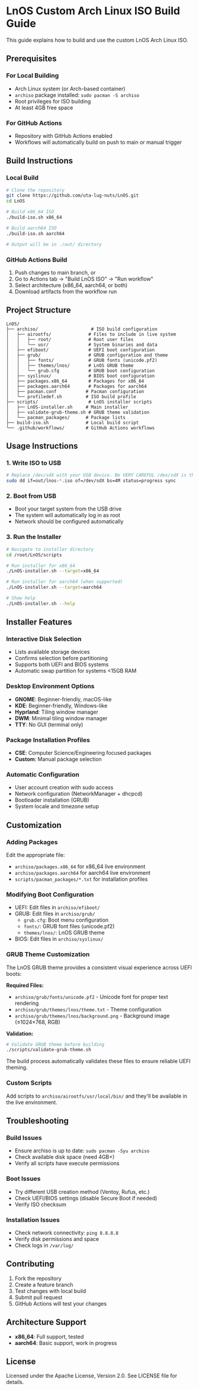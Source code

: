 # LnOS Custom Arch Linux ISO Build Guide

This guide explains how to build and use the custom LnOS Arch Linux ISO.

## Prerequisites

### For Local Building
- Arch Linux system (or Arch-based container)
- `archiso` package installed: `sudo pacman -S archiso`
- Root privileges for ISO building
- At least 4GB free space

### For GitHub Actions
- Repository with GitHub Actions enabled
- Workflows will automatically build on push to main or manual trigger

## Build Instructions

### Local Build
```bash
# Clone the repository
git clone https://github.com/uta-lug-nuts/LnOS.git
cd LnOS

# Build x86_64 ISO
./build-iso.sh x86_64

# Build aarch64 ISO  
./build-iso.sh aarch64

# Output will be in ./out/ directory
```

### GitHub Actions Build
1. Push changes to main branch, or
2. Go to Actions tab → "Build LnOS ISO" → "Run workflow"
3. Select architecture (x86_64, aarch64, or both)
4. Download artifacts from the workflow run

## Project Structure

```
LnOS/
├── archiso/                    # ISO build configuration
│   ├── airootfs/              # Files to include in live system
│   │   ├── root/              # Root user files
│   │   └── usr/               # System binaries and data
│   ├── efiboot/               # UEFI boot configuration
│   ├── grub/                  # GRUB configuration and theme
│   │   ├── fonts/             # GRUB fonts (unicode.pf2)
│   │   ├── themes/lnos/       # LnOS GRUB theme
│   │   └── grub.cfg           # GRUB boot configuration
│   ├── syslinux/              # BIOS boot configuration
│   ├── packages.x86_64        # Packages for x86_64
│   ├── packages.aarch64       # Packages for aarch64
│   ├── pacman.conf           # Pacman configuration
│   └── profiledef.sh         # ISO build profile
├── scripts/                   # LnOS installer scripts
│   ├── LnOS-installer.sh     # Main installer
│   ├── validate-grub-theme.sh # GRUB theme validation
│   └── pacman_packages/      # Package lists
├── build-iso.sh              # Local build script
└── .github/workflows/        # GitHub Actions workflows
```

## Usage Instructions

### 1. Write ISO to USB
```bash
# Replace /dev/sdX with your USB device. Be VERY CAREFUL /dex/sdX is the correct device.
sudo dd if=out/lnos-*.iso of=/dev/sdX bs=4M status=progress sync
```

### 2. Boot from USB
- Boot your target system from the USB drive
- The system will automatically log in as root
- Network should be configured automatically

### 3. Run the Installer
```bash
# Navigate to installer directory
cd /root/LnOS/scripts

# Run installer for x86_64
./LnOS-installer.sh --target=x86_64

# Run installer for aarch64 (when supported)
./LnOS-installer.sh --target=aarch64

# Show help
./LnOS-installer.sh --help
```

## Installer Features

### Interactive Disk Selection
- Lists available storage devices
- Confirms selection before partitioning
- Supports both UEFI and BIOS systems
- Automatic swap partition for systems <15GB RAM

### Desktop Environment Options
- **GNOME**: Beginner-friendly, macOS-like
- **KDE**: Beginner-friendly, Windows-like  
- **Hyprland**: Tiling window manager
- **DWM**: Minimal tiling window manager
- **TTY**: No GUI (terminal only)

### Package Installation Profiles
- **CSE**: Computer Science/Engineering focused packages
- **Custom**: Manual package selection

### Automatic Configuration
- User account creation with sudo access
- Network configuration (NetworkManager + dhcpcd)
- Bootloader installation (GRUB)
- System locale and timezone setup

## Customization

### Adding Packages
Edit the appropriate file:
- `archiso/packages.x86_64` for x86_64 live environment
- `archiso/packages.aarch64` for aarch64 live environment
- `scripts/pacman_packages/*.txt` for installation profiles

### Modifying Boot Configuration
- UEFI: Edit files in `archiso/efiboot/`
- GRUB: Edit files in `archiso/grub/`
  - `grub.cfg`: Boot menu configuration
  - `fonts/`: GRUB font files (unicode.pf2)
  - `themes/lnos/`: LnOS GRUB theme
- BIOS: Edit files in `archiso/syslinux/`

### GRUB Theme Customization
The LnOS GRUB theme provides a consistent visual experience across UEFI boots:

**Required Files:**
- `archiso/grub/fonts/unicode.pf2` - Unicode font for proper text rendering
- `archiso/grub/themes/lnos/theme.txt` - Theme configuration
- `archiso/grub/themes/lnos/background.png` - Background image (≤1024×768, RGB)

**Validation:**
```bash
# Validate GRUB theme before building
./scripts/validate-grub-theme.sh
```

The build process automatically validates these files to ensure reliable UEFI theming.

### Custom Scripts
Add scripts to `archiso/airootfs/usr/local/bin/` and they'll be available in the live environment.

## Troubleshooting

### Build Issues
- Ensure archiso is up to date: `sudo pacman -Syu archiso`
- Check available disk space (need 4GB+)
- Verify all scripts have execute permissions

### Boot Issues
- Try different USB creation method (Ventoy, Rufus, etc.)
- Check UEFI/BIOS settings (disable Secure Boot if needed)
- Verify ISO checksum

### Installation Issues
- Check network connectivity: `ping 8.8.8.8`
- Verify disk permissions and space
- Check logs in `/var/log/`

## Contributing

1. Fork the repository
2. Create a feature branch
3. Test changes with local build
4. Submit pull request
5. GitHub Actions will test your changes

## Architecture Support

- **x86_64**: Full support, tested
- **aarch64**: Basic support, work in progress

## License

Licensed under the Apache License, Version 2.0. See LICENSE file for details.
